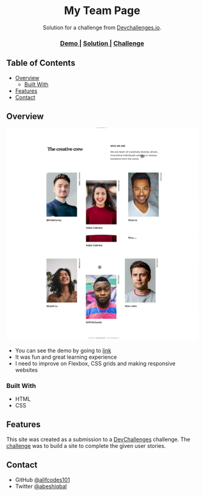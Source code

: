 <h1 align="center">My Team Page
</h1>

<div align="center">
   Solution for a challenge from  <a href="http://devchallenges.io" target="_blank">Devchallenges.io</a>.
</div>

<div align="center">
  <h3>
    <a href="https://alifcodes101.github.io/my-team-page/">
      Demo
    </a>
    <span> | </span>
    <a href="https://github.com/alifcodes101/my-team-page">
      Solution
    </a>
    <span> | </span>
    <a href="https://devchallenges.io/challenges/hhmesazsqgKXrTkYkt0U">
      Challenge
    </a>
  </h3>
</div>

## Table of Contents

- [Overview](#overview)
  - [Built With](#built-with)
- [Features](#features)
- [Contact](#contact)

## Overview

![Alt text](image.png)
![Alt text](image-1.png)

- You can see the demo by going to <a href="https://alifcodes101.github.io/my-team-page/">
      link
    </a>
- It was fun and great learning experience
- I need to improve on Flexbox, CSS grids and making responsive websites

### Built With

- HTML
- CSS

## Features

This site was created as a submission to a [DevChallenges](https://devchallenges.io/paths/responsive-web-developer) challenge. The [challenge](https://devchallenges.io/challenges/hhmesazsqgKXrTkYkt0U) was to build a site to complete the given user stories.

## Contact

- GitHub [@alifcodes101](https://github.com/alifcodes101)
- Twitter [@abeshiqbal](https://twitter.com/abesh_iqbal)
